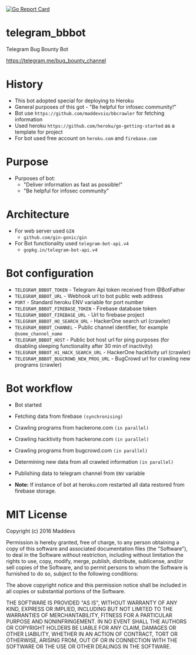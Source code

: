 [![Go Report Card](https://goreportcard.com/badge/github.com/maddevsio/telegram_bbbot)](https://goreportcard.com/report/github.com/maddevsio/telegram_bbbot)
# telegram_bbbot
Telegram Bug Bounty Bot

https://telegram.me/bug_bounty_channel

# History

* This bot adopted special for deploying to Heroku
* General purposes of this got - "Be helpful for infosec community!"
* Bot use ```https://github.com/maddevsio/bbcrawler``` for fetching information
* Used heroku ```https://github.com/heroku/go-getting-started``` as a template for project
* For bot used free account on ```heroku.com``` and ```firebase.com```

# Purpose

* Purposes of bot:
  * "Deliver information as fast as possible!"
  * "Be helpful for infosec community"

# Architecture

* For web server used ```GIN``` 
  * ```github.com/gin-gonic/gin```
* For Bot functionality used ```telegram-bot-api.v4```
  * ```gopkg.in/telegram-bot-api.v4```

# Bot configuration

* ```TELEGRAM_BBBOT_TOKEN``` - Telegram Api token received from @BotFather
* ```TELEGRAM_BBBOT_URL``` - Webhook url to bot public web address
* ```PORT``` -  Standard heroku ENV variable for port number
* ```TELEGRAM_BBBOT_FIREBASE_TOKEN``` - Firebase database token
* ```TELEGRAM_BBBOT_FIREBASE_URL``` -  Url to firebase project
* ```TELEGRAM_BBBOT_HO_SEARCH_URL``` - HackerOne search url (crawler)
* ```TELEGRAM_BBBOT_CHANNEL``` -  Public channel identifier, for example ```@some_channel_name```
* ```TELEGRAM_BBBOT_HOST``` - Public bot host url for ping purposes (for disabling sleeping functionality after 30 min of inactivity)
* ```TELEGRAM_BBBOT_H1_HACK_SEARCH_URL``` - HackerOne hacktivity url (crawler)
* ```TELEGRAM_BBBOT_BUGCROWD_NEW_PROG_URL``` - BugCrowd url for crawling new programs (crawler)

# Bot workflow

* Bot started
* Fetching data from firebase ```(synchronising)```
* Crawling programs from hackerone.com ```(in parallel)```
* Crawling hacktivity from hackerone.com ```(in parallel)```
* Crawling programs from bugcrowd.com ```(in parallel)```
* Determining new data from all crawled information ```(in parallel)```
* Publishing data to telegram channel from ```ENV``` variable

* **Note:** If instance of bot at heroku.com restarted all data restored from firebase storage.

# MIT License

Copyright (c) 2016 Maddevs

Permission is hereby granted, free of charge, to any person obtaining a copy
of this software and associated documentation files (the "Software"), to deal
in the Software without restriction, including without limitation the rights
to use, copy, modify, merge, publish, distribute, sublicense, and/or sell
copies of the Software, and to permit persons to whom the Software is
furnished to do so, subject to the following conditions:

The above copyright notice and this permission notice shall be included in all
copies or substantial portions of the Software.

THE SOFTWARE IS PROVIDED "AS IS", WITHOUT WARRANTY OF ANY KIND, EXPRESS OR
IMPLIED, INCLUDING BUT NOT LIMITED TO THE WARRANTIES OF MERCHANTABILITY,
FITNESS FOR A PARTICULAR PURPOSE AND NONINFRINGEMENT. IN NO EVENT SHALL THE
AUTHORS OR COPYRIGHT HOLDERS BE LIABLE FOR ANY CLAIM, DAMAGES OR OTHER
LIABILITY, WHETHER IN AN ACTION OF CONTRACT, TORT OR OTHERWISE, ARISING FROM,
OUT OF OR IN CONNECTION WITH THE SOFTWARE OR THE USE OR OTHER DEALINGS IN THE
SOFTWARE.
